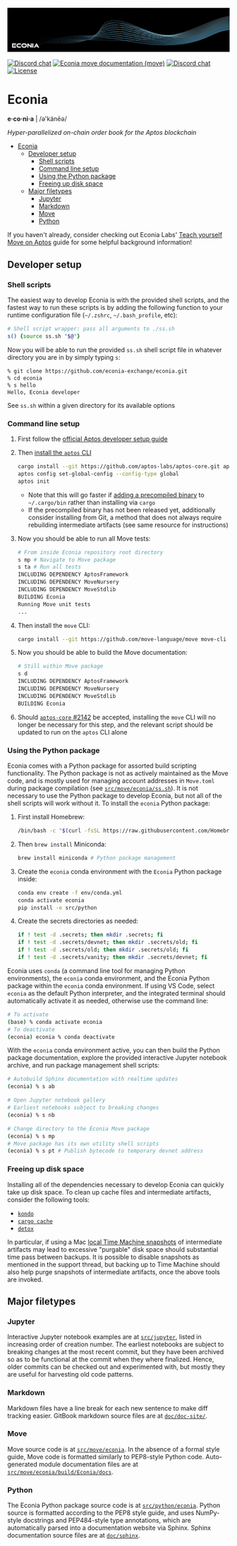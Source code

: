 ![](.assets/cover-banner-blue.png)

[![Discord chat](https://img.shields.io/badge/docs-Econia-59f)](https://www.econia.dev)
[![Econia move documentation (move)](https://img.shields.io/badge/docs-Move-59f)](src/move/econia/build/Econia/docs)
[![Discord chat](https://img.shields.io/discord/988942344776736830?style=flat)](https://discord.gg/Z7gXcMgX8A)
[![License](https://img.shields.io/badge/license-Business_Source_License-white.svg)](LICENSE.md)

# Econia

**e·co·ni·a** | /ə'känēə/

*Hyper-parallelized on-chain order book for the Aptos blockchain*

- [Econia](#econia)
  - [Developer setup](#developer-setup)
    - [Shell scripts](#shell-scripts)
    - [Command line setup](#command-line-setup)
    - [Using the Python package](#using-the-python-package)
    - [Freeing up disk space](#freeing-up-disk-space)
  - [Major filetypes](#major-filetypes)
    - [Jupyter](#jupyter)
    - [Markdown](#markdown)
    - [Move](#move)
    - [Python](#python)

If you haven't already, consider checking out Econia Labs' [Teach yourself Move on Aptos] guide for some helpful background information!

## Developer setup

### Shell scripts

The easiest way to develop Econia is with the provided shell scripts, and the fastest way to run these scripts is by adding the following function to your runtime configuration file (`~/.zshrc`, `~/.bash_profile`, etc):

```zsh
# Shell script wrapper: pass all arguments to ./ss.sh
s() {source ss.sh "$@"}
```

Now you will be able to run the provided `ss.sh` shell script file in whatever directory you are in by simply typing `s`:

```
% git clone https://github.com/econia-exchange/econia.git
% cd econia
% s hello
Hello, Econia developer
```

See `ss.sh` within a given directory for its available options

### Command line setup

1. First follow the [official Aptos developer setup guide]

1. Then [install the `aptos` CLI]

    ```zsh
    cargo install --git https://github.com/aptos-labs/aptos-core.git aptos --branch devnet
    aptos config set-global-config --config-type global
    aptos init
    ```
    * Note that this will go faster if [adding a precompiled binary] to `~/.cargo/bin` rather than installing via `cargo`
    * If the precompiled binary has not been released yet, additionally consider installing from Git, a method that does not always require rebuilding intermediate artifacts (see same resource for instructions)


1. Now you should be able to run all Move tests:

    ```zsh
    # From inside Econia repository root directory
    s mp # Navigate to Move package
    s ta # Run all tests
    INCLUDING DEPENDENCY AptosFramework
    INCLUDING DEPENDENCY MoveNursery
    INCLUDING DEPENDENCY MoveStdlib
    BUILDING Econia
    Running Move unit tests
    ...
    ```
1. Then install the `move` CLI:

    ```zsh
    cargo install --git https://github.com/move-language/move move-cli
    ```

1. Now you should be able to build the Move documentation:


    ```zsh
    # Still within Move package
    s d
    INCLUDING DEPENDENCY AptosFramework
    INCLUDING DEPENDENCY MoveNursery
    INCLUDING DEPENDENCY MoveStdlib
    BUILDING Econia
    ```

1. Should [`aptos-core` #2142] be accepted, installing the `move` CLI will no longer be necessary for this step, and the relevant script should be updated to run on the `aptos` CLI alone

### Using the Python package

Econia comes with a Python package for assorted build scripting functionality.
The Python package is not as actively maintained as the Move code, and is mostly used for managing account addresses in `Move.toml` during package compilation (see [`src/move/econia/ss.sh`]).
It is not necessary to use the Python package to develop Econia, but not all of the shell scripts will work without it.
To install the `econia` Python package:

1. First install Homebrew:

    ```zsh
    /bin/bash -c "$(curl -fsSL https://raw.githubusercontent.com/Homebrew/install/HEAD/install.sh)"
    ```

1. Then `brew install` Miniconda:

    ```zsh
    brew install miniconda # Python package management
    ```

1. Create the `econia` conda environment with the `Econia` Python package inside:

    ```zsh
    conda env create -f env/conda.yml
    conda activate econia
    pip install -e src/python
    ```

1. Create the secrets directories as needed:

    ```zsh
    if ! test -d .secrets; then mkdir .secrets; fi
    if ! test -d .secrets/devnet; then mkdir .secrets/old; fi
    if ! test -d .secrets/old; then mkdir .secrets/old; fi
    if ! test -d .secrets/vanity; then mkdir .secrets/devnet; fi
    ```

Econia uses `conda` (a command line tool for managing Python environments), the `econia` conda environment, and the Econia Python package within the `econia` conda environment.
If using VS Code, select `econia` as the default Python interpreter, and the integrated terminal should automatically activate it as needed, otherwise use the command line:

```zsh
# To activate
(base) % conda activate econia
# To deactivate
(econia) econia % conda deactivate
```

With the `econia` conda environment active, you can then build the Python package documentation, explore the provided interactive Jupyter notebook archive, and run package management shell scripts:

```zsh
# Autobuild Sphinx documentation with realtime updates
(econia) % s ab
```

```zsh
# Open Jupyter notebook gallery
# Earliest notebooks subject to breaking changes
(econia) % s nb
```

```zsh
# Change directory to the Econia Move package
(econia) % s mp
# Move package has its own utility shell scripts
(econia) % s pt # Publish bytecode to temporary devnet address
```

### Freeing up disk space

Installing all of the dependencies necessary to develop Econia can quickly take up disk space.
To clean up cache files and intermediate artifacts, consider the following tools:

* [`kondo`]
* [`cargo cache`]
* [`detox`]

In particular, if using a Mac [local Time Machine snapshots] of intermediate artifacts may lead to excessive "purgable" disk space should substantial time pass between backups.
It is possible to disable snapshots as mentioned in the support thread, but backing up to Time Machine should also help purge snapshots of intermediate artifacts, once the above tools are invoked.

## Major filetypes

### Jupyter

Interactive Jupyter notebook examples are at [`src/jupyter`], listed in increasing order of creation number.
The earliest notebooks are subject to breaking changes at the most recent commit, but they have been archived so as to be functional at the commit when they where finalized.
Hence, older commits can be checked out and experimented with, but mostly they are useful for harvesting old code patterns.

### Markdown

Markdown files have a line break for each new sentence to make diff tracking easier.
GitBook markdown source files are at [`doc/doc-site/`].

### Move

Move source code is at [`src/move/econia`].
In the absence of a formal style guide, Move code is formatted similarly to PEP8-style Python code.
Auto-generated module documentation files are at [`src/move/econia/build/Econia/docs`].

### Python

The Econia Python package source code is at [`src/python/econia`].
Python source is formatted according to the PEP8 style guide, and uses NumPy-style docstrings and PEP484-style type annotations, which are automatically parsed into a documentation website via Sphinx.
Sphinx documentation source files are at [`doc/sphinx`].

<!---Alphabetized reference links-->

[`aptos-core` #2142]:                   https://github.com/aptos-labs/aptos-core/issues/2142
[`cargo cache`]:                        https://github.com/matthiaskrgr/cargo-cache
[`detox`]:                              https://github.com/whitfin/detox
[`doc/doc-site/`]:                      doc/doc-site/
[`doc/sphinx`]:                         doc/sphinx
[`kondo`]:                              https://github.com/tbillington/kondo
[`src/jupyter`]:                        src/jupyter
[`src/move/econia`]:                    src/move/econia
[`src/move/econia/build/Econia/docs`]:  src/move/econia/build/Econia/docs
[`src/move/econia/ss.sh`]:              src/move/econia/ss.sh
[`src/python/econia`]:                  src/python/econia
[adding a precompiled binary]:          https://aptos.dev/cli-tools/aptos-cli-tool/install-aptos-cli#install-precompiled-binary-easy-mode
[install the `aptos` CLI]:              https://aptos.dev/cli-tools/aptos-cli-tool/install-aptos-cli
[local Time Machine snapshots]:         https://discussions.apple.com/thread/7676695
[official Aptos developer setup guide]: https://aptos.dev/guides/getting-started
[Teach yourself Move on Aptos]:         https://github.com/econia-labs/teach-yourself-move